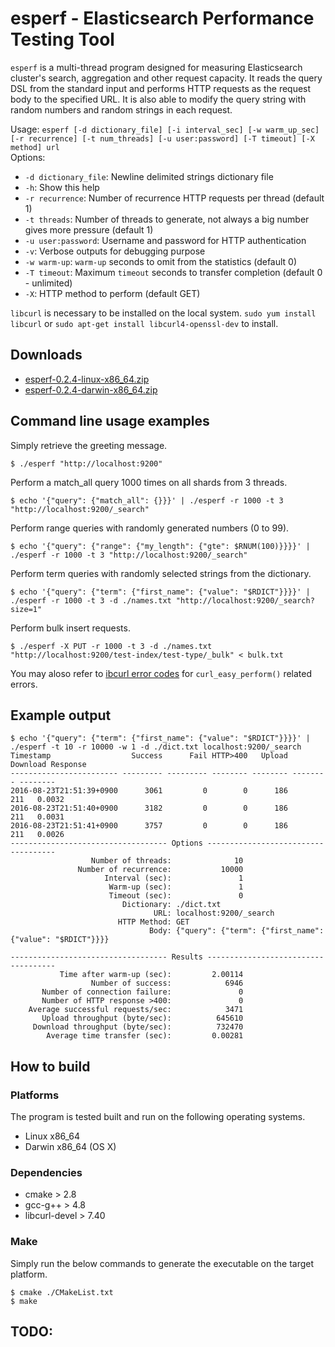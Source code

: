 # esperf - Elasticsearch Performance Testing Tool 

`esperf` is a multi-thread program designed for measuring Elasticsearch cluster's search, aggregation and other request capacity.
It reads the query DSL from the standard input and performs HTTP requests as the request body to the specified URL.
It is also able to modify the query string with random numbers and random strings in each request.

Usage: `esperf [-d dictionary_file] [-i interval_sec] [-w warm_up_sec] [-r recurrence] [-t num_threads] [-u user:password] [-T timeout] [-X method] url`  
Options:  
- `-d dictionary_file`: Newline delimited strings dictionary file 
- `-h`: Show this help
- `-r recurrence`: Number of recurrence HTTP requests per thread (default 1)
- `-t threads`: Number of threads to generate, not always a big number gives more pressure (default 1)
- `-u user:password`: Username and password for HTTP authentication 
- `-v`: Verbose outputs for debugging purpose
- `-w warm-up`: `warm-up` seconds to omit from the statistics (default 0)
- `-T timeout`: Maximum `timeout` seconds to transfer completion (default 0 - unlimited)
- `-X`: HTTP method to perform (default GET)

`libcurl` is necessary to be installed on the local system. `sudo yum install libcurl` or `sudo apt-get install libcurl4-openssl-dev` to install.

## Downloads

- [esperf-0.2.4-linux-x86_64.zip](https://github.com/kosho/esperf/releases/download/0.2.4/esperf-0.2.4-linux-x86_64.zip)
- [esperf-0.2.4-darwin-x86_64.zip](https://github.com/kosho/esperf/releases/download/0.2.4/esperf-0.2.4-darwin-x86_64.zip)

## Command line usage examples

Simply retrieve the greeting message.

    $ ./esperf "http://localhost:9200"

Perform a match_all query 1000 times on all shards from 3 threads.

    $ echo '{"query": {"match_all": {}}}' | ./esperf -r 1000 -t 3 "http://localhost:9200/_search"

Perform range queries with randomly generated numbers (0 to 99).

    $ echo '{"query": {"range": {"my_length": {"gte": $RNUM(100)}}}}' |  ./esperf -r 1000 -t 3 "http://localhost:9200/_search"

Perform term queries with randomly selected strings from the dictionary.
    
    $ echo '{"query": {"term": {"first_name": {"value": "$RDICT"}}}}' | ./esperf -r 1000 -t 3 -d ./names.txt "http://localhost:9200/_search?size=1"

Perform bulk insert requests.

    $ ./esperf -X PUT -r 1000 -t 3 -d ./names.txt "http://localhost:9200/test-index/test-type/_bulk" < bulk.txt

You may aloso refer to [ibcurl error codes](https://curl.haxx.se/libcurl/c/libcurl-errors.html) for `curl_easy_perform()` related errors.

## Example output

```
$ echo '{"query": {"term": {"first_name": {"value": "$RDICT"}}}}' | ./esperf -t 10 -r 10000 -w 1 -d ./dict.txt localhost:9200/_search
Timestamp                  Success      Fail HTTP>400   Upload Download Response
------------------------ --------- --------- -------- -------- -------- --------
2016-08-23T21:51:39+0900      3061         0        0      186      211   0.0032
2016-08-23T21:51:40+0900      3182         0        0      186      211   0.0031
2016-08-23T21:51:41+0900      3757         0        0      186      211   0.0026
----------------------------------- Options ------------------------------------
                  Number of threads:              10
               Number of recurrence:           10000
                     Interval (sec):               1
                      Warm-up (sec):               1
                      Timeout (sec):               0
                         Dictionary: ./dict.txt
                                URL: localhost:9200/_search
                        HTTP Method: GET
                               Body: {"query": {"term": {"first_name": {"value": "$RDICT"}}}}

----------------------------------- Results ------------------------------------
           Time after warm-up (sec):         2.00114
                  Number of success:            6946
       Number of connection failure:               0
       Number of HTTP response >400:               0
    Average successful requests/sec:            3471
       Upload throughput (byte/sec):          645610
     Download throughput (byte/sec):          732470
        Average time transfer (sec):         0.00281
```

## How to build

### Platforms

The program is tested built and run on the following operating systems.

- Linux x86_64
- Darwin x86_64 (OS X)

### Dependencies

- cmake > 2.8
- gcc-g++ > 4.8
- libcurl-devel > 7.40

### Make

Simply run the below commands to generate the executable on the target platform.

    $ cmake ./CMakeList.txt
    $ make

## TODO:
